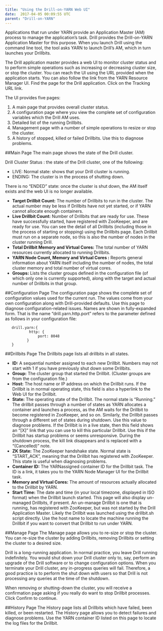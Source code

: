 ```yaml
---
title: "Using the Drill-on-YARN Web UI"
date:  2017-04-05 00:09:55 UTC  
parent: "Drill-on-YARN"
---  
```


Applications that run under YARN provide an Application Master (AM) process to manage the
application’s task. Drill provides the Drill-on-YARN Application Master for this purpose. When
you launch Drill using the command line tool, the tool asks YARN to launch Drill’s AM, which in
turn launches your Drillbits.  

The Drill application master provides a web UI to monitor cluster status and to perform simple
operations such as increasing or decreasing cluster size, or stop the cluster. You can reach the UI using the URL provided when the application starts. You can also follow the link from the YARN Resource Manager UI. Find the page for the Drill application. Click on
the Tracking URL link.  

The UI provides five pages:  
1. A main page that provides overall cluster status.  
2. A configuration page where you view the complete set of configuration variables which
the Drill AM uses.  
3. Detailed list of the running Drillbits.  
4. Management page with a number of simple operations to resize or stop the cluster.  
5. A history of stopped, killed or failed Drillbits. Use this to diagnose problems.  

##Main Page
The main page shows the state of the Drill cluster. 

Drill Cluster Status : the state of the Drill cluster, one of the following:  

- LIVE: Normal state: shows that your Drill cluster is running.
- ENDING: The cluster is in the process of shutting down.  


There is no “ENDED” state: once the cluster is shut down, the AM itself exists and the web UI is no longer available.  



- **Target Drillbit Count:** The number of Drillbits to run in the cluster. The actual number may be less if Drillbits have not yet started, or if YARN cannot allocate enough containers.
- **Live Drillbit Count:** Number of Drillbits that are ready for use. These have successfully started, have registered with ZooKeeper, and are ready for use. You can see the detail of all Drillbits (including those in the process of starting or stopping) using the Drillbits page. Each Drillbit must run on a separate node, so this is also the number of nodes in the cluster running Drill.  
- **Total Drillbit Memory and Virtual Cores:** The total number of YARN resources currently
allocated to running Drillbits.  
- **YARN Node Count, Memory and Virtual Cores :** Reports general information about YARN
itself including the number of nodes, the total cluster memory and total number of virtual cores.  
- **Groups:** Lists the cluster groups defined in the configuration file (of which only one is currently supported), along with the target and actual number of Drillbits in that group.

##Configuration Page
The configuration page shows the complete set of configuration values used for the current run.
The values come from your own configuration along with Drill-provided defaults. Use this page
to diagnose configuration-related issues. Names are shown in fully-expanded form. That is the
name “drill.yarn.http.port” refers to the parameter defined as follows in your configuration file:  

       drill.yarn:{
               http: {
                   port: 8048
              }
       }  

##Drillbits Page
The Drillbits page lists all drillbits in all states.



- **ID:** A sequential number assigned to each new Drillbit. Numbers may not start with 1 if you have previously shut down some Drillbits.  
- **Group:** The cluster group that started the Drillbit. (Cluster groups are from the configuration file.)  
- **Host:** The host name or IP address on which the Drillbit runs. If the Drillbit is in normal operating state, this field is also a hyperlink to the Web UI for the Drillbit.  
- **State:** The operating state of the Drillbit. The normal state is “Running.” The drillbit passes through a number of states as YARN allocates a container and launches a process, as the AM waits for the Drillbit to become registered in ZooKeeper, and so on. Similarly, the Drillbit passes through a different set of states during shutdown. Use this value to diagnose problems.
If the Drillbit is in a live state, then this field shows an “[X]” link that you can use to kill this particular Drillbit. Use this if the Drillbit has startup problems or seems unresponsive. During the shutdown process, the kill link disappears and is replaced with a “(Cancelled)” note.  
- **ZK State:** The ZooKeeper handshake state. Normal state is “START_ACK”, meaning that the
Drillbit has registered with ZooKeeper. This state is useful when diagnosing problems.   
- **Container ID:** The YARNassigned container ID for the Drillbit task. The ID is a link, it takes you to the YARN Node Manager UI for the Drillbit task.  
- **Memory and Virtual Cores:** The amount of resources actually allocated to the Drillbit by YARN.  
- **Start Time:** The date and time (in your local timezone, displayed in ISO format) when the
Drillbit launch started. This page will also display un-managed Drillbits, if present. An un-manage Drillbit is one that is running, has registered with ZooKeeper, but was not started by the Drill Application Master. Likely the Drillbit was launched using the drillbit.sh script directly. Use the host name to locate the machine running the Drillbit if you want to convert that Drillbit to run under YARN.  

##Manage Page
The Manage page allows you to re-size or stop the cluster. You can re-size the cluster by adding Drillbits, removing Drillbits or setting the cluster to a desired size. 

Drill is a long-running application. In normal practice, you leave Drill running indefinitely. You would shut down your Drill cluster only to, say, perform an upgrade of the Drill software or to change configuration options. When you terminate your Drill cluster, any in-progress queries will fail. Therefore, a good practice is to perform the shut down with users so that Drill is not processing any queries at the time of the shutdown.

When removing or shutting-down the cluster, you will receive a confirmation page asking if you
really do want to stop Drillbit processes. Click Confirm to continue.  

##History Page
The History page lists all Drillbits which have failed, been killed, or been restarted. The History page allows you to detect failures and diagnose problems. Use the YARN container ID listed on this page to locate the log files for the Drillbit.